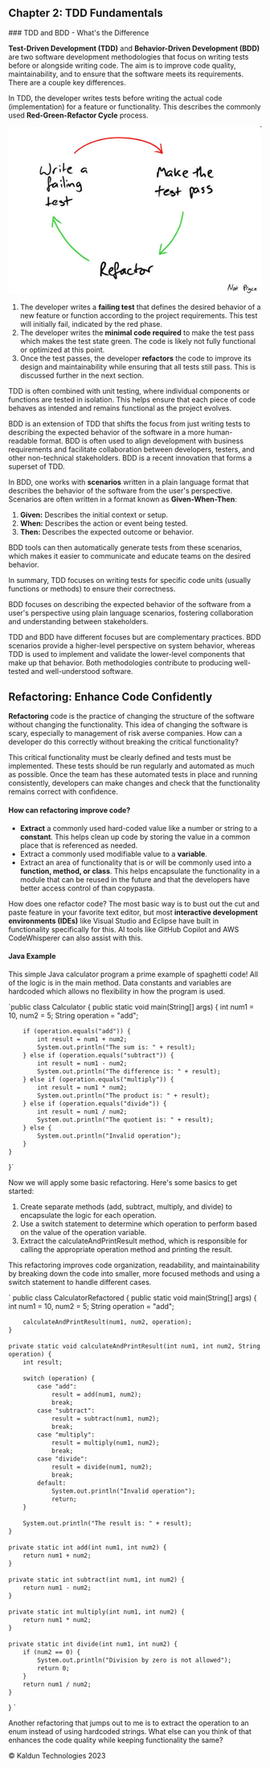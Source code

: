 ## Chapter 2: TDD Fundamentals <a id="ch02-tdd-fundamentals"></a>
<link rel="stylesheet" type-"text/css" href="styles.css">
### TDD and BDD - What's the Difference

**Test-Driven Development (TDD)** and **Behavior-Driven Development (BDD)** are two software development methodologies that focus on writing tests before or alongside writing code. The aim is to improve code quality, maintainability, and to ensure that the software meets its requirements. There are a couple key differences.

In TDD, the developer writes tests before writing the actual code (implementation) for a feature or functionality. This describes the commonly used **Red-Green-Refactor Cycle** process.

![The Red-Green-Refactor Cycle by [Nat Pryce](http://www.natpryce.com/articles.html)](/images/red-green-refactor.jpg "Red-Green-Refactor Cycle")

1. The developer writes a **failing test** that defines the desired behavior of a new feature or function according to the project requirements. This test will initially fail, indicated by the <span class="red-text">red phase</span>.
2. The developer writes the **minimal code required** to make the test pass which makes the test state <span class="green-text">green</span>. The code is likely not fully functional or optimized at this point.
3. Once the test passes, the developer **refactors** the code to improve its design and maintainability while ensuring that all tests still pass. This is discussed further in the next section.

TDD is often combined with unit testing, where individual components or functions are tested in isolation. This helps ensure that each piece of code behaves as intended and remains functional as the project evolves.

BDD is an extension of TDD that shifts the focus from just writing tests to describing the expected behavior of the software in a more human-readable format. BDD is often used to align development with business requirements and facilitate collaboration between developers, testers, and other non-technical stakeholders. BDD is a recent innovation that forms a superset of TDD.

In BDD, one works with **scenarios** written in a plain language format that describes the behavior of the software from the user's perspective. Scenarios are often written in a format known as **Given-When-Then**:

1. **Given:** Describes the initial context or setup.
2. **When:** Describes the action or event being tested.
3. **Then:** Describes the expected outcome or behavior.

BDD tools can then automatically generate tests from these scenarios, which makes it easier to communicate and educate teams on the desired behavior.

In summary, TDD focuses on writing tests for specific code units (usually functions or methods) to ensure their correctness.

BDD focuses on describing the expected behavior of the software from a user's perspective using plain language scenarios, fostering collaboration and understanding between stakeholders.

TDD and BDD have different focuses but are complementary practices. BDD scenarios provide a higher-level perspective on system behavior, whereas TDD is used to implement and validate the lower-level components that make up that behavior. Both methodologies contribute to producing well-tested and well-understood software.

## Refactoring: Enhance Code Confidently

**Refactoring** code is the practice of changing the structure of the software without changing the functionality. This idea of changing the software is scary, especially to management of risk averse companies. How can a developer do this correctly without breaking the critical functionality?

This critical functionality must be clearly defined and tests must be implemented. These tests should be run regularly and automated as much as possible. Once the team has these automated tests in place and running consistently, developers can make changes and check that the functionality remains correct with confidence.

#### How can refactoring improve code?
- **Extract** a commonly used hard-coded value like a number or string to a **constant**. This helps clean up code by storing the value in a common place that is referenced as needed.
- Extract a commonly used modifiable value to a **variable**.
- Extract an area of functionality that is or will be commonly used into a **function, method, or class**. This helps encapsulate the functionality in a module that can be reused in the future and that the developers have better access control of than copypasta.

How does one refactor code? The most basic way is to bust out the cut and paste feature in your favorite text editor, but most **interactive development environments (IDEs)** like Visual Studio and Eclipse have built in functionality specifically for this. AI tools like GitHub Copilot and AWS CodeWhisperer can also assist with this.

#### Java Example

This simple Java calculator program a prime example of spaghetti code! All of the logic is in the main method. Data constants and variables are hardcoded which allows no flexibility in how the program is used.

`public class Calculator {
    public static void main(String[] args) {
        int num1 = 10, num2 = 5;
        String operation = "add";

        if (operation.equals("add")) {
            int result = num1 + num2;
            System.out.println("The sum is: " + result);
        } else if (operation.equals("subtract")) {
            int result = num1 - num2;
            System.out.println("The difference is: " + result);
        } else if (operation.equals("multiply")) {
            int result = num1 * num2;
            System.out.println("The product is: " + result);
        } else if (operation.equals("divide")) {
            int result = num1 / num2;
            System.out.println("The quotient is: " + result);
        } else {
            System.out.println("Invalid operation");
        }
    }
}`

Now we will apply some basic refactoring. Here's some basics to get started:
1. Create separate methods (add, subtract, multiply, and divide) to encapsulate the logic for each operation.
2. Use a switch statement to determine which operation to perform based on the value of the operation variable.
3. Extract the calculateAndPrintResult method, which is responsible for calling the appropriate operation method and printing the result.

This refactoring improves code organization, readability, and maintainability by breaking down the code into smaller, more focused methods and using a switch statement to handle different cases.

`
public class CalculatorRefactored {
    public static void main(String[] args) {
        int num1 = 10, num2 = 5;
        String operation = "add";

        calculateAndPrintResult(num1, num2, operation);
    }

    private static void calculateAndPrintResult(int num1, int num2, String operation) {
        int result;

        switch (operation) {
            case "add":
                result = add(num1, num2);
                break;
            case "subtract":
                result = subtract(num1, num2);
                break;
            case "multiply":
                result = multiply(num1, num2);
                break;
            case "divide":
                result = divide(num1, num2);
                break;
            default:
                System.out.println("Invalid operation");
                return;
        }

        System.out.println("The result is: " + result);
    }

    private static int add(int num1, int num2) {
        return num1 + num2;
    }

    private static int subtract(int num1, int num2) {
        return num1 - num2;
    }

    private static int multiply(int num1, int num2) {
        return num1 * num2;
    }

    private static int divide(int num1, int num2) {
        if (num2 == 0) {
            System.out.println("Division by zero is not allowed");
            return 0;
        }
        return num1 / num2;
    }
}
`

Another refactoring that jumps out to me is to extract the operation to an enum instead of using hardcoded strings. What else can you think of that enhances the code quality while keeping functionality the same?

&copy; Kaldun Technologies 2023
